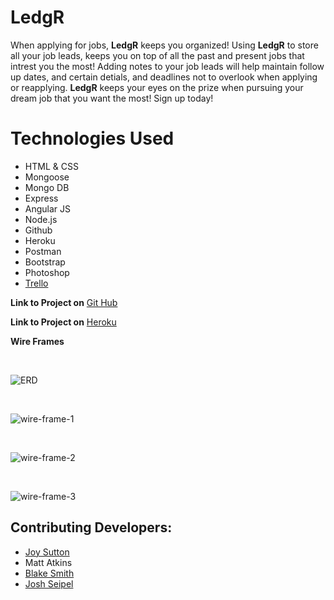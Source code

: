 # LedgR

When applying for jobs, **LedgR** keeps you organized! Using **LedgR** to store all your job leads, keeps you on top
of all the past and present jobs that intrest you the most! Adding notes to your job leads will help maintain follow up dates, and
certain detials, and deadlines not to overlook when applying or reapplying.
**LedgR** keeps your eyes on the prize when pursuing your dream job that you want the most! Sign up today!

# Technologies Used

* HTML & CSS
* Mongoose
* Mongo DB
* Express
* Angular JS
* Node.js
* Github
* Heroku
* Postman
* Bootstrap
* Photoshop
* [Trello](https://trello.com/b/u3maELMv/project-three)



**Link to Project on** [Git Hub](#)

**Link to Project on** [Heroku](#)

**Wire Frames**

<br>

![ERD](http://i.imgur.com/tz4dNJq.png)

<br>

![wire-frame-1](http://i.imgur.com/GSYGuYi.jpg)

<br>

![wire-frame-2](http://i.imgur.com/OKeksOi.jpg)

<br>

![wire-frame-3](http://i.imgur.com/PHH0Bwh.jpg)



## Contributing Developers:

* [Joy Sutton](http://joysuttonportfolio.bitballoon.com/)
* Matt Atkins
* [Blake Smith](https://bs3589.github.io/Portfolio/)
* [Josh Seipel](https://jaguarj.github.io/myportfolio/)





